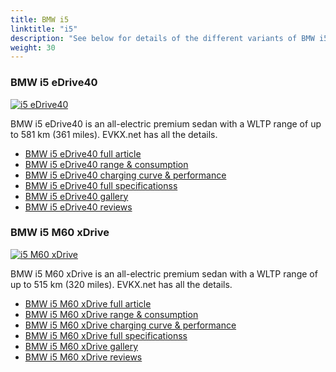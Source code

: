 ```yaml
---
title: BMW i5
linktitle: "i5"
description: "See below for details of the different variants of BMW i5"
weight: 30
---
```

### BMW i5 eDrive40

<a href="i5_edrive40/"><img src="https://media.evkx.net/multimedia/models/bmw/i5/i5_edrive40/main_1_st.jpg" class="img-fluid" alt="i5 eDrive40" ></a>

BMW i5 eDrive40 is an all-electric premium sedan with a WLTP range of up to 581 km (361 miles). EVKX.net has all the details. 

- [BMW i5 eDrive40 full article](i5_edrive40/)
- [BMW i5 eDrive40 range & consumption](i5_edrive40/rangeandconsumption)
- [BMW i5 eDrive40 charging curve & performance](i5_edrive40/chargingcurve)
- [BMW i5 eDrive40 full specificationss](i5_edrive40/specifications)
- [BMW i5 eDrive40 gallery](i5_edrive40/gallery)
- [BMW i5 eDrive40 reviews](i5_edrive40/reviews)

### BMW i5 M60 xDrive

<a href="i5_m60_xdrive/"><img src="https://media.evkx.net/multimedia/models/bmw/i5/i5_m60_xdrive/main_1_st.jpg" class="img-fluid" alt="i5 M60 xDrive" ></a>

BMW i5 M60 xDrive is an all-electric premium sedan with a WLTP range of up to 515 km (320 miles). EVKX.net has all the details. 

- [BMW i5 M60 xDrive full article](i5_m60_xdrive/)
- [BMW i5 M60 xDrive range & consumption](i5_m60_xdrive/rangeandconsumption)
- [BMW i5 M60 xDrive charging curve & performance](i5_m60_xdrive/chargingcurve)
- [BMW i5 M60 xDrive full specificationss](i5_m60_xdrive/specifications)
- [BMW i5 M60 xDrive gallery](i5_m60_xdrive/gallery)
- [BMW i5 M60 xDrive reviews](i5_m60_xdrive/reviews)

